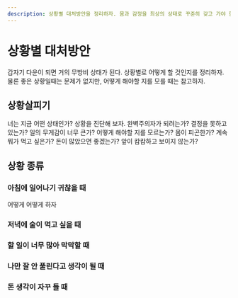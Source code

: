 ```yaml
---
description: 상황별 대처방안을 정리하자. 몸과 감정을 최상의 상태로 꾸준히 갖고 가야 한다. 에너지와 의욕이 넘치고 싶다. 하지 않으면 안되게 해 나가자.
---
```


# 상황별 대처방안

갑자기 다운이 되면 거의 무방비 상태가 된다. 상황별로 어떻게 할 것인지를 정리하자. 물론 좋은 상황일때는 문제가 없지만, 어떻게 해야할 지를 모를 때는 참고하자.

## 상황살피기

너는 지금 어떤 상태인가? 상황을 진단해 보자. 완벽주의자가 되려는가? 결정을 못하고 있는가? 일의 무게감이 너무 큰가? 어떻게 해야할 지를 모르는가? 몸이 피곤한가? 계속 뭐가 먹고 싶은가? 돈이 많았으면 좋겠는가? 앞이 캄캄하고 보이지 않는가?



## 상황 종류

### 아침에 일어나기 귀찮을 때

어떻게 어떻게 하자

### 저녁에 술이 먹고 싶을 때

### 할 일이 너무 많아 막막할 때

### 나만 잘 안 풀린다고 생각이 될 때

### 돈 생각이 자꾸 들 때